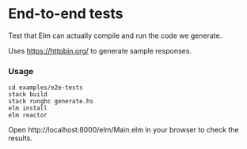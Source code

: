# End-to-end tests

Test that Elm can actually compile and run the code we generate.

Uses https://httpbin.org/ to generate sample responses.

### Usage

```
cd examples/e2e-tests
stack build
stack runghc generate.hs
elm install
elm reactor
```

Open http://localhost:8000/elm/Main.elm in your browser to check the results.
